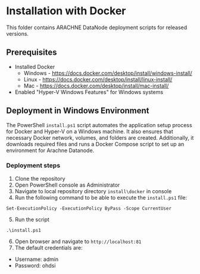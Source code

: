 # Installation with Docker

This folder contains ARACHNE DataNode deployment scripts for released versions.

## Prerequisites 
* Installed Docker 
  * Windows - https://docs.docker.com/desktop/install/windows-install/
  * Linux - https://docs.docker.com/desktop/install/linux-install/
  * Mac - https://docs.docker.com/desktop/install/mac-install/
* Enabled "Hyper-V Windows Features" for Windows systems

## Deployment in Windows Environment
The PowerShell `install.ps1` script automates the application setup process for Docker and Hyper-V on a Windows machine. It also ensures that necessary Docker network, volumes, and folders are created. Additionally, it downloads required files and runs a Docker Compose script to set up an environment for Arachne Datanode.

### Deployment steps
1. Clone the repository
2. Open PowerShell console as Administrator
3. Navigate to local repository directory `install\docker` in console
4. Run the following command to be able to execute the `install.ps1` file:
```commandline
Set-ExecutionPolicy -ExecutionPolicy ByPass -Scope CurrentUser
```
5. Run the script
```commandline
.\install.ps1
```
6. Open browser and navigate to `http://localhost:81`
7. The default credentials are:
- Username: admin
- Password: ohdsi
   




